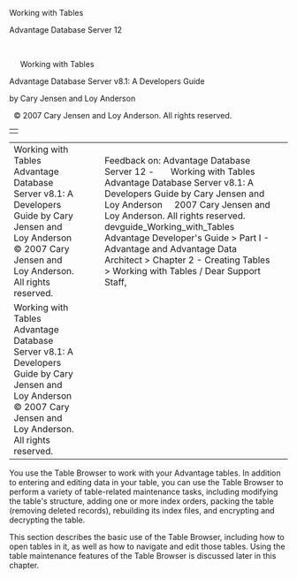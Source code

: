 Working with Tables




Advantage Database Server 12  

 

     Working with Tables

Advantage Database Server v8.1: A Developers Guide

by Cary Jensen and Loy Anderson

  © 2007 Cary Jensen and Loy Anderson. All rights reserved.

|  |
| --- |
|  |

|  |  |  |  |  |
| --- | --- | --- | --- | --- |
| Working with Tables  Advantage Database Server v8.1: A Developers Guide  by Cary Jensen and Loy Anderson    © 2007 Cary Jensen and Loy Anderson. All rights reserved. |  |  | Feedback on: Advantage Database Server 12 -       Working with Tables Advantage Database Server v8.1: A Developers Guide by Cary Jensen and Loy Anderson     2007 Cary Jensen and Loy Anderson. All rights reserved. devguide\_Working\_with\_Tables Advantage Developer's Guide > Part I - Advantage and Advantage Data Architect > Chapter 2 - Creating Tables > Working with Tables / Dear Support Staff, |  |
| Working with Tables  Advantage Database Server v8.1: A Developers Guide  by Cary Jensen and Loy Anderson    © 2007 Cary Jensen and Loy Anderson. All rights reserved. |  |  |  |  |

You use the Table Browser to work with your Advantage tables. In addition to entering and editing data in your table, you can use the Table Browser to perform a variety of table-related maintenance tasks, including modifying the table's structure, adding one or more index orders, packing the table (removing deleted records), rebuilding its index files, and encrypting and decrypting the table.

This section describes the basic use of the Table Browser, including how to open tables in it, as well as how to navigate and edit those tables. Using the table maintenance features of the Table Browser is discussed later in this chapter.